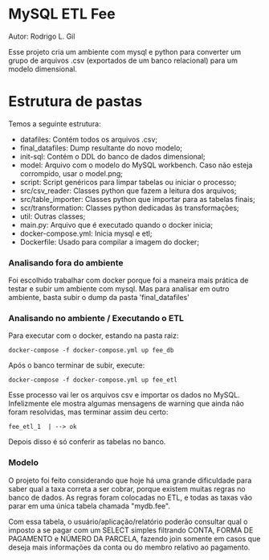 # MySQL ETL Fee
Autor: Rodrigo L. Gil

Esse projeto cria um ambiente com mysql e python para converter um grupo de arquivos .csv (exportados de um banco relacional) para um modelo dimensional.

# Estrutura de pastas

Temos a seguinte estrutura:
  - datafiles: Contém todos os arquivos .csv;
  - final_datafiles: Dump resultante do novo modelo;
  - init-sql: Contém o DDL do banco de dados dimensional;
  - model: Arquivo com o modelo do MySQL workbench. Caso não esteja corrompido, usar o model.png;
  - script: Script genéricos para limpar tabelas ou iniciar o processo;
  - src/csv_reader: Classes python que fazem a leitura dos arquivos;
  - src/table_importer: Classes python que importar para as tabelas finais;
  - scr/transformation: Classes python dedicadas às transformações;
  - util: Outras classes;
  - main.py: Arquivo que é executado quando o docker inicia;
  - docker-compose.yml: Inicia mysql e etl;
  - Dockerfile: Usado para compilar a imagem do docker;

### Analisando fora do ambiente

Foi escolhido trabalhar com docker porque foi a maneira mais prática de testar e subir um ambiente com mysql.
Mas para analisar em outro ambiente, basta subir o dump da pasta 'final_datafiles'

### Analisando no ambiente / Executando o ETL

Para executar com o docker, estando na pasta raiz:

```ssh
docker-compose -f docker-compose.yml up fee_db
```

Após o banco terminar de subir, execute:

```ssh
docker-compose -f docker-compose.yml up fee_etl
```

Esse processo vai ler os arquivos csv e importar os dados no MySQL.
Infelizmente ele mostra algumas mensagens de warning que ainda não foram resolvidas, mas terminar assim deu certo:
```ssh
fee_etl_1  | --> ok
```

Depois disso é só conferir as tabelas no banco.

### Modelo

O projeto foi feito considerando que hoje há uma grande dificuldade para saber qual a taxa correta a ser cobrar, porque existem muitas regras no banco de dados.
As regras foram colocadas no ETL, e todas as taxas vão parar em uma única tabela chamada "mydb.fee".

Com essa tabela, o usuário/aplicação/relatório poderão consultar qual o imposto a se pagar com um SELECT simples filtrando CONTA, FORMA DE PAGAMENTO e NÚMERO DA PARCELA, fazendo join somente em casos que deseja mais informações da conta ou do membro relativo ao pagamento.
